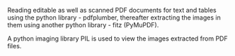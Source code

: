 
Reading editable as well as scanned PDF documents for text and tables using the python library - pdfplumber, thereafter extracting the images in them using another python library - fitz (PyMuPDF).

A python imaging library PIL is used to view the images extracted from PDF files. 
